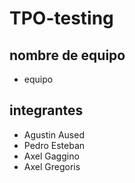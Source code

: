 # TPO-testing


## nombre de equipo
- equipo

## integrantes
- Agustin Aused
- Pedro Esteban
- Axel Gaggino
- Axel Gregoris
